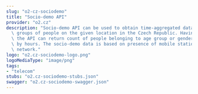 ```yaml
---
slug: "o2-cz-sociodemo"
title: "Socio-demo API"
provider: "o2.cz"
description: "Socio-demo API can be used to obtain time-aggregated data representing\
  \ groups of people on the given location in the Czech Republic. Having a location,\
  \ the API can return count of people belonging to age group or gender aggregated\
  \ by hours. The socio-demo data is based on presence of mobile stations in O2 mobile\
  \ network."
logo: "o2.cz-sociodemo-logo.png"
logoMediaType: "image/png"
tags:
- "telecom"
stubs: "o2.cz-sociodemo-stubs.json"
swagger: "o2.cz-sociodemo-swagger.json"
---
```

